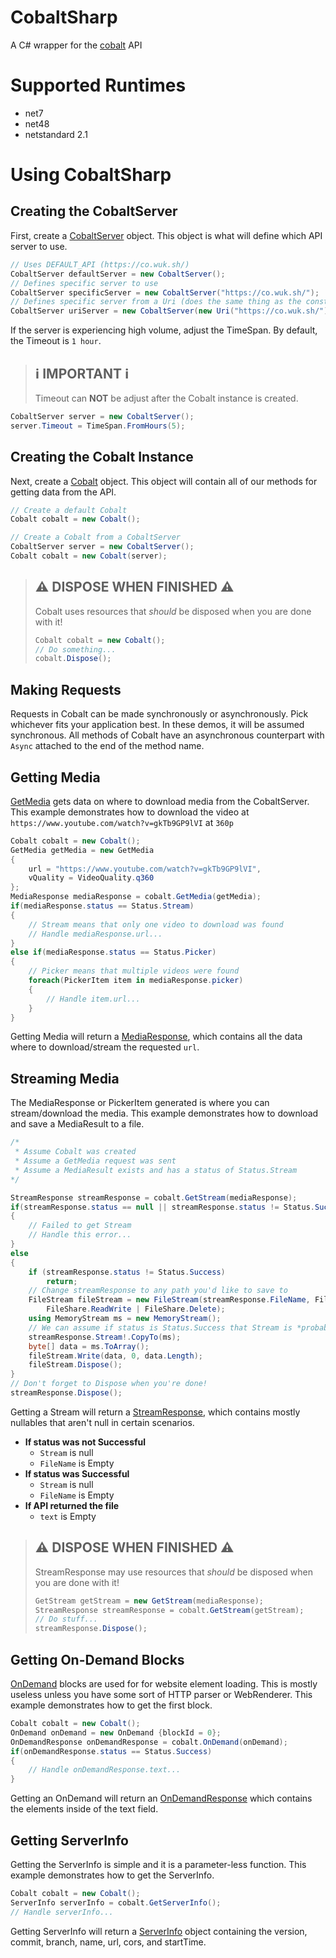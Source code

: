 # CobaltSharp

A C# wrapper for the [cobalt](https://github.com/wukko/cobalt) API

# Supported Runtimes

+ net7
+ net48
+ netstandard 2.1

# Using CobaltSharp

## Creating the CobaltServer

First, create a [CobaltServer](https://github.com/200Tigersbloxed/CobaltSharp/blob/main/CobaltSharp/CobaltServer.cs) object. This object is what will define which API server to use.

```cs
// Uses DEFAULT_API (https://co.wuk.sh/)
CobaltServer defaultServer = new CobaltServer();
// Defines specific server to use
CobaltServer specificServer = new CobaltServer("https://co.wuk.sh/");
// Defines specific server from a Uri (does the same thing as the constructor above)
CobaltServer uriServer = new CobaltServer(new Uri("https://co.wuk.sh/"));
```

If the server is experiencing high volume, adjust the TimeSpan. By default, the Timeout is `1 hour`.

> ## ℹ️ IMPORTANT ℹ️
> 
> Timeout can **NOT** be adjust after the Cobalt instance is created.

```cs
CobaltServer server = new CobaltServer();
server.Timeout = TimeSpan.FromHours(5);
```

## Creating the Cobalt Instance

Next, create a [Cobalt](https://github.com/200Tigersbloxed/CobaltSharp/blob/main/CobaltSharp/Cobalt.cs) object. This object will contain all of our methods for getting data from the API.

```cs
// Create a default Cobalt
Cobalt cobalt = new Cobalt();

// Create a Cobalt from a CobaltServer
CobaltServer server = new CobaltServer();
Cobalt cobalt = new Cobalt(server);
```

> ## ⚠️ DISPOSE WHEN FINISHED ⚠️
> 
> Cobalt uses resources that *should* be disposed when you are done with it!
> 
> ```cs
> Cobalt cobalt = new Cobalt();
> // Do something...
> cobalt.Dispose();
> ```

## Making Requests

Requests in Cobalt can be made synchronously or asynchronously. Pick whichever fits your application best. In these demos, it will be assumed synchronous. All methods of Cobalt have an asynchronous counterpart with `Async` attached to the end of the method name.

## Getting Media

[GetMedia](https://github.com/200Tigersbloxed/CobaltSharp/blob/main/CobaltSharp/GetMedia.cs) gets data on where to download media from the CobaltServer. This example demonstrates how to download the video at `https://www.youtube.com/watch?v=gkTb9GP9lVI` at `360p`

```cs
Cobalt cobalt = new Cobalt();
GetMedia getMedia = new GetMedia
{
    url = "https://www.youtube.com/watch?v=gkTb9GP9lVI",
    vQuality = VideoQuality.q360
};
MediaResponse mediaResponse = cobalt.GetMedia(getMedia);
if(mediaResponse.status == Status.Stream)
{
    // Stream means that only one video to download was found
    // Handle mediaResponse.url...
}
else if(mediaResponse.status == Status.Picker)
{
    // Picker means that multiple videos were found
    foreach(PickerItem item in mediaResponse.picker)
    {
        // Handle item.url...
    }
}
```

Getting Media will return a [MediaResponse](https://github.com/200Tigersbloxed/CobaltSharp/blob/main/CobaltSharp/MediaResponse.cs), which contains all the data where to download/stream the requested `url`.

## Streaming Media

The MediaResponse or PickerItem generated is where you can stream/download the media. This example demonstrates how to download and save a MediaResult to a file.

```cs
/*
 * Assume Cobalt was created
 * Assume a GetMedia request was sent
 * Assume a MediaResult exists and has a status of Status.Stream
*/

StreamResponse streamResponse = cobalt.GetStream(mediaResponse);
if(streamResponse.status == null || streamResponse.status != Status.Success)
{
    // Failed to get Stream
    // Handle this error...
}
else
{
    if (streamResponse.status != Status.Success)
        return;
    // Change streamResponse to any path you'd like to save to
    FileStream fileStream = new FileStream(streamResponse.FileName, FileMode.Create, FileAccess.Write,
        FileShare.ReadWrite | FileShare.Delete);
    using MemoryStream ms = new MemoryStream();
    // We can assume if status is Status.Success that Stream is *probably* not null
    streamResponse.Stream!.CopyTo(ms);
    byte[] data = ms.ToArray();
    fileStream.Write(data, 0, data.Length);
    fileStream.Dispose();
}
// Don't forget to Dispose when you're done!
streamResponse.Dispose();
```

Getting a Stream will return a [StreamResponse](https://github.com/200Tigersbloxed/CobaltSharp/blob/main/CobaltSharp/StreamResponse.cs), which contains mostly nullables that aren't null in certain scenarios.

+ **If status was not Successful**
  + `Stream` is null
  + `FileName` is Empty
+ **If status was Successful**
  + `Stream` is null
  + `FileName` is Empty
+ **If API returned the file**
  + `text` is Empty

> ## ⚠️ DISPOSE WHEN FINISHED ⚠️
> 
> StreamResponse may use resources that *should* be disposed when you are done with it!
> 
> ```cs
> GetStream getStream = new GetStream(mediaResponse);
> StreamResponse streamResponse = cobalt.GetStream(getStream);
> // Do stuff...
> streamResponse.Dispose();
> ```

## Getting On-Demand Blocks

[OnDemand](https://github.com/200Tigersbloxed/CobaltSharp/blob/main/CobaltSharp/OnDemand.cs) blocks are used for for website element loading. This is mostly useless unless you have some sort of HTTP parser or WebRenderer. This example demonstrates how to get the first block.

```cs
Cobalt cobalt = new Cobalt();
OnDemand onDemand = new OnDemand {blockId = 0};
OnDemandResponse onDemandResponse = cobalt.OnDemand(onDemand);
if(onDemandResponse.status == Status.Success)
{
    // Handle onDemandResponse.text...
}
```

Getting an OnDemand will return an [OnDemandResponse](https://github.com/200Tigersbloxed/CobaltSharp/blob/main/CobaltSharp/OnDemandResponse.cs) which contains the elements inside of the text field.

## Getting ServerInfo

Getting the ServerInfo is simple and it is a parameter-less function. This example demonstrates how to get the ServerInfo.

```cs
Cobalt cobalt = new Cobalt();
ServerInfo serverInfo = cobalt.GetServerInfo();
// Handle serverInfo...
```

Getting ServerInfo will return a [ServerInfo](https://github.com/200Tigersbloxed/CobaltSharp/blob/main/CobaltSharp/ServerInfo.cs) object containing the version, commit, branch, name, url, cors, and startTime.